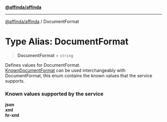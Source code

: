 [**@affinda/affinda**](../README.md)

***

[@affinda/affinda](../globals.md) / DocumentFormat

# Type Alias: DocumentFormat

> **DocumentFormat** = `string`

Defines values for DocumentFormat. \
[KnownDocumentFormat](../enumerations/KnownDocumentFormat.md) can be used interchangeably with DocumentFormat,
 this enum contains the known values that the service supports.
### Known values supported by the service
**json** \
**xml** \
**hr-xml**
